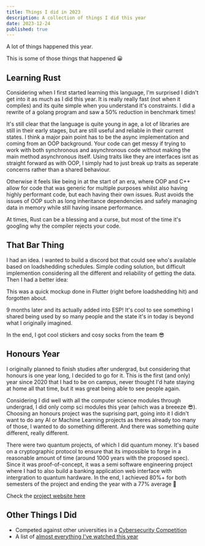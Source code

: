 ```yaml
---
title: Things I did in 2023
description: A collection of things I did this year
date: 2023-12-24
published: true
---
```


<script>
    import { Tweet } from 'sveltekit-embed'
</script>

A lot of things happened this year. 

This is some of those things that happened 😀

## Learning Rust

Considering when I first started learning this language, I'm surprised I didn't get into it as much as I did this year. It is really really fast (not when it compiles) and its quite simple when you understand it's constraints. I did a rewrite of a golang program and saw a 50% reduction in benchmark times!

It's still clear that the language is quite young in age, a lot of libraries are still in their early stages, but are still useful and reliable in their current states. I think a major pain point has to be the async implementation and coming from an OOP background. Your code can get messy if trying to work with both synchronous and asynchronous code without making the main method asynchronous itself. Using traits like they are interfaces isnt as straight forward as with OOP, I simply had to just break up traits as seperate concerns rather than a shared behaviour. 

Otherwise it feels like being in at the start of an era, where OOP and C++ allow for code that was generic for multiple purposes whilst also having highly performant code, but each having their own issues. Rust avoids the issues of OOP such as long inheritance dependencies and safely managing data in memory while still having insane performance.

At times, Rust can be a blessing and a curse, but most of the time it's googling why the compiler rejects your code.

## That Bar Thing

I had an idea. I wanted to build a discord bot that could see who's available based on loadshedding schedules. Simple coding solution, but difficult implemention considering all the different  and reliability of getting the data. Then I had a better idea:

<Tweet tweetLink="issssaaaaaaaaah/status/1542202821415763968" />

This was a quick mockup done in Flutter (right before loadshedding hit) and forgotten about. 

9 months later and its actually added into ESP! It's cool to see something I shared being used by so many people and the state it's in today is beyond what I originally imagined. 

In the end, I got cool stickers and cosy socks from the team 😎

## Honours Year

I originally planned to finish studies after undergrad, but considering that honours is one year long, I decided to go for it. This is the first (and only) year since 2020 that I had to be on campus, never thought I'd hate staying at home all that time, but it was great being able to see people again.

Considering I did well with all the computer science modules through undergrad, I did only comp sci modules this year (which was a breeeze 😎). Choosing an honours project was the suprising part, going into it I didn't want to do any AI or Machine Learning projects as theres already too many of those, I wanted to do something different. And there was something quite different, really different. 

There were two quantum projects, of which I did quantum money. It's based on a cryptographic protocol to ensure that its impossible to forge in a reasonable amount of time (around 1000 years with the proposed spec). Since it was proof-of-concept, it was a semi software engineering project where I had to also build a banking application web interface with intergration to quantum hardware. In the end, I achieved 80%+ for both semesters of the project and ending the year with a 77% average 🥳 

Check the [project website here](https://sites.google.com/myuwc.ac.za/quantum-money/)

## Other Things I Did

- Competed against other universities in a [Cybersecurity Competition](https://www.csc.ac.za/?p=855)
- A list of [almost everything I've watched this year](https://www.isatippens.com/blog/movies-2023)


